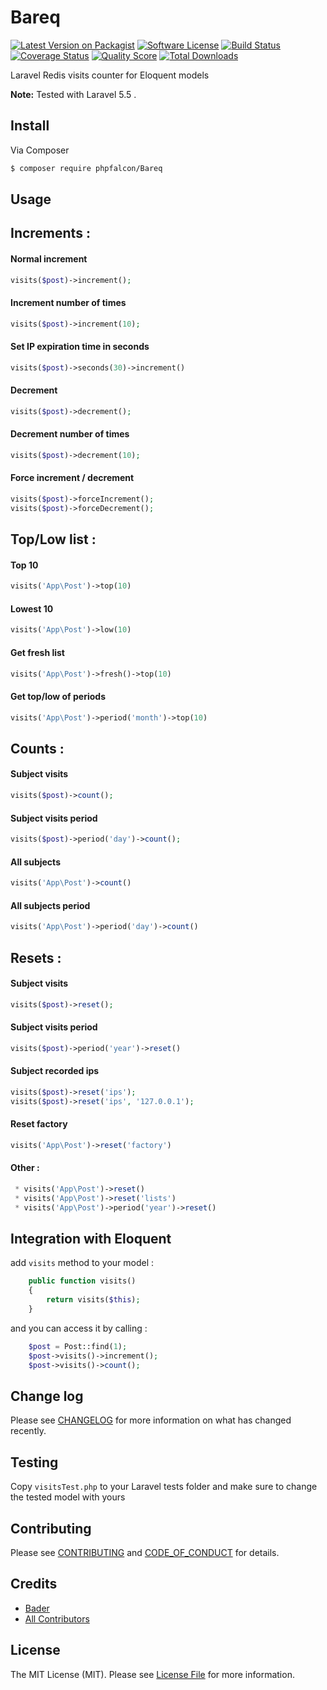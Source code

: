 # Bareq

[![Latest Version on Packagist][ico-version]][link-packagist]
[![Software License][ico-license]](LICENSE.md)
[![Build Status][ico-travis]][link-travis]
[![Coverage Status][ico-scrutinizer]][link-scrutinizer]
[![Quality Score][ico-code-quality]][link-code-quality]
[![Total Downloads][ico-downloads]][link-downloads]

Laravel Redis visits counter for Eloquent models 

**Note:** Tested with Laravel 5.5 . 

## Install

Via Composer

``` bash
$ composer require phpfalcon/Bareq
```

## Usage

## Increments :

#### Normal increment
``` php
visits($post)->increment();
```

#### Increment number of times
``` php
visits($post)->increment(10);
```

#### Set IP expiration time in seconds
``` php
visits($post)->seconds(30)->increment()
```

#### Decrement 
``` php
visits($post)->decrement();
```

#### Decrement number of times
``` php
visits($post)->decrement(10);
```

#### Force increment / decrement 
``` php
visits($post)->forceIncrement();
visits($post)->forceDecrement();
```
## Top/Low list :

#### Top 10
``` php
visits('App\Post')->top(10)
```

#### Lowest 10
``` php
visits('App\Post')->low(10)
```

#### Get fresh list
``` php
visits('App\Post')->fresh()->top(10)
```

#### Get top/low of periods
``` php
visits('App\Post')->period('month')->top(10)
```

## Counts :

#### Subject visits
``` php
visits($post)->count();
```

#### Subject visits period
``` php
visits($post)->period('day')->count();
```

#### All subjects
``` php
visits('App\Post')->count()
```

#### All subjects period
``` php
visits('App\Post')->period('day')->count()
```

## Resets :

#### Subject visits
``` php
visits($post)->reset();
```

#### Subject visits period
``` php
visits($post)->period('year')->reset()
```

#### Subject recorded ips
``` php
visits($post)->reset('ips');
visits($post)->reset('ips', '127.0.0.1');
```

#### Reset factory
``` php
visits('App\Post')->reset('factory')
```

#### Other :
``` php
 * visits('App\Post')->reset()
 * visits('App\Post')->reset('lists')
 * visits('App\Post')->period('year')->reset() 
```

## Integration with Eloquent

add ``visits`` method to your model :

```php
    public function visits()
    {
        return visits($this);
    }
```

and you can access it by calling :

```php
    $post = Post::find(1);
    $post->visits()->increment();
    $post->visits()->count();
```


## Change log

Please see [CHANGELOG](CHANGELOG.md) for more information on what has changed recently.

## Testing

Copy `` visitsTest.php `` to your Laravel tests folder and make sure to change the tested model with yours

## Contributing

Please see [CONTRIBUTING](CONTRIBUTING.md) and [CODE_OF_CONDUCT](CODE_OF_CONDUCT.md) for details.

## Credits

- [Bader][link-author]
- [All Contributors][link-contributors]

## License

The MIT License (MIT). Please see [License File](LICENSE.md) for more information.

[ico-version]: https://img.shields.io/packagist/v/phpfalcon/Bareq.svg?style=flat-square
[ico-license]: https://img.shields.io/badge/license-MIT-brightgreen.svg?style=flat-square
[ico-travis]: https://img.shields.io/travis/phpfalcon/Bareq/master.svg?style=flat-square
[ico-scrutinizer]: https://img.shields.io/scrutinizer/coverage/g/phpfalcon/Bareq.svg?style=flat-square
[ico-code-quality]: https://img.shields.io/scrutinizer/g/phpfalcon/Bareq.svg?style=flat-square
[ico-downloads]: https://img.shields.io/packagist/dt/phpfalcon/Bareq.svg?style=flat-square

[link-packagist]: https://packagist.org/packages/phpfalcon/Bareq
[link-travis]: https://travis-ci.org/phpfalcon/Bareq
[link-scrutinizer]: https://scrutinizer-ci.com/g/phpfalcon/Bareq/code-structure
[link-code-quality]: https://scrutinizer-ci.com/g/phpfalcon/Bareq
[link-downloads]: https://packagist.org/packages/phpfalcon/Bareq
[link-author]: https://github.com/phpfalcon
[link-contributors]: ../../contributors
